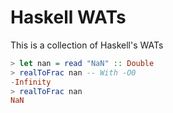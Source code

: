 # Haskell WATs

This is a collection of Haskell's WATs


``` Haskell
> let nan = read "NaN" :: Double
> realToFrac nan -- With -O0
-Infinity
> realToFrac nan
NaN
```
